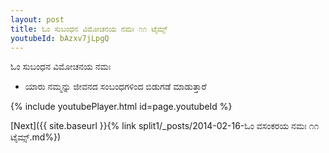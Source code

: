 ```yaml
---
layout: post
title: ಓಂ ಸುಬಂಧನ ವಿಮೋಚನಯ ನಮಃ ೧೧ ಟೈಮ್ಸ್
youtubeId: bAzxv7jLpgQ
---
```

 
 
 ಓಂ ಸುಬಂಧನ ವಿಮೋಚನಯ ನಮಃ  
 
 -  ಯಾರು ನಮ್ಮನ್ನು ಜೀವನದ ಸಂಬಂಧಗಳಿಂದ ಬಿಡುಗಡೆ ಮಾಡುತ್ತಾರೆ 
 
  
 
  
 
 
 
 
 
 


{% include youtubePlayer.html id=page.youtubeId %}
 
[Next]({{ site.baseurl }}{% link  split1/_posts/2014-02-16-ಓಂ ವಸಂಕರಯ ನಮಃ ೧೧ ಟೈಮ್ಸ್.md%})
 
